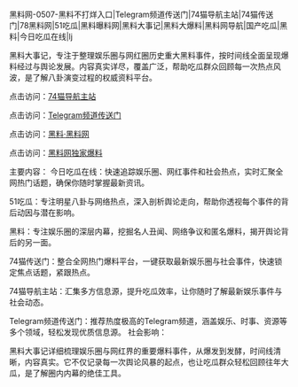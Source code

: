  #
黑料网-0507-黑料不打烊入口|Telegram频道传送门|74猫导航主站|74猫传送门|78黑料网|51吃瓜|黑料曝料网|黑料大事记|黑料大爆料|黑料网导航|国产吃瓜|黑料|今日吃瓜在线|lj

黑料大事记，专注于整理娱乐圈与网红圈历史重大黑料事件，按时间线全面呈现爆料经过与舆论发展。内容真实详尽，覆盖广泛，帮助吃瓜群众回顾每一次热点风波，是了解八卦演变过程的权威资料平台。


点击访问：<a href="https://74mao.com/">74猫导航主站</a>

点击访问：<a href="https://74mao.com/">Telegram频道传送门</a>

点击访问：<a href="https://fge-7ja.pages.dev/">黑料·黑料网</a>

点击访问：<a href="https://gbs-3wd.pages.dev/">黑料网独家爆料</a>

主要内容：
 今日吃瓜在线：快速追踪娱乐圈、网红事件和社会热点，实时汇聚全网热门话题，确保你随时掌握最新资讯。

51吃瓜：专注明星八卦与网络热点，深入剖析舆论走向，帮助你透视每个事件的背后动因与潜在影响。

黑料：专注娱乐圈的深层内幕，挖掘名人丑闻、网络争议和匿名爆料，揭开舆论背后的另一面。

74猫传送门：整合全网热门爆料平台，一键获取最新娱乐圈与社会事件，快速锁定焦点话题，紧跟热点。

74猫导航主站：汇集多方信息源，提升吃瓜效率，让你随时了解最新娱乐事件与社会动态。

Telegram频道传送门：推荐热度极高的Telegram频道，涵盖娱乐、时事、资源等多个领域，轻松发现优质信息源。
社会影响：

黑料大事记详细梳理娱乐圈与网红界的重要爆料事件，从爆发到发酵，时间线清晰，内容真实。它不仅记录每一次舆论风暴的起点，也让吃瓜群众轻松回顾往年大瓜，是了解圈内内幕的绝佳工具。

<span style="display:none;">[Canonical link](）</span>
